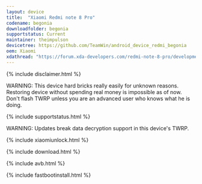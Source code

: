 ```yaml
---
layout: device
title:  "Xiaomi Redmi note 8 Pro"
codename: begonia
downloadfolder: begonia
supportstatus: Current
maintainer: theimpulson
devicetree: https://github.com/TeamWin/android_device_redmi_begonia
oem: Xiaomi
xdathread: "https://forum.xda-developers.com/redmi-note-8-pro/development/recovery-twrp-3-3-1-0-touch-recovery-t4039691"
---
```


{% include disclaimer.html %}

WARNING: This device hard bricks really easily for unknown reasons. Restoring device without spending real money is impossible as of now. Don't flash TWRP unless you are an advanced user who knows what he is doing.

{% include supportstatus.html %}

WARNING: Updates break data decryption support in this device's TWRP.

{% include xiaomiunlock.html %}

{% include download.html %}

{% include avb.html %}

{% include fastbootinstall.html %}
